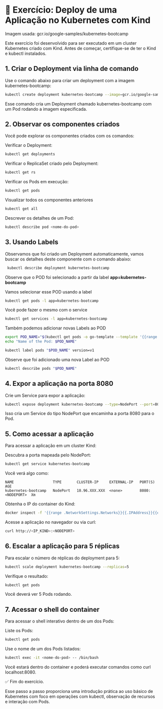 # 🧪 Exercício: Deploy de uma Aplicação no Kubernetes com Kind
Imagem usada: gcr.io/google-samples/kubernetes-bootcamp

Este exercício foi desenvolvido para ser executado em um cluster Kubernetes criado com Kind. Antes de começar, certifique-se de ter o Kind e kubectl instalados.

## 1️. Criar o Deployment via linha de comando
Use o comando abaixo para criar um deployment com a imagem kubernetes-bootcamp:

```bash
kubectl create deployment kubernetes-bootcamp --image=gcr.io/google-samples/kubernetes-bootcamp:v1
```
Esse comando cria um Deployment chamado kubernetes-bootcamp com um Pod rodando a imagem especificada.

## 2️. Observar os componentes criados
Você pode explorar os componentes criados com os comandos:

Verificar o Deployment:

```bash
kubectl get deployments
```
Verificar o ReplicaSet criado pelo Deployment:

```bash
kubectl get rs
```
Verificar os Pods em execução:

```bash
kubectl get pods
```
Visualizar todos os componentes anteriores
```bash
kubectl get all
```

Descrever os detalhes de um Pod:

```bash
kubectl describe pod <nome-do-pod>
```
## 3. Usando Labels

Observamos que foi criado um Deployment automaticamente, vamos buscar os detalhes deste componente com o comando abaixo:
```bash
 kubectl describe deployment kubernetes-bootcamp 
```
Observe que o POD foi selecionado a partir da label **app=kubernetes-bootcamp**

Vamos selecionar esse POD usando a label

```bash
kubectl get pods -l app=kubernetes-bootcamp
```
Você pode fazer o mesmo com o service
```bash
kubectl get services -l app=kubernetes-bootcamp
```
Também podemos adicionar novas Labels ao POD 
```bash
export POD_NAME="$(kubectl get pods -o go-template --template '{{range .items}}{{.metadata.name}}{{"\n"}}{{end}}')"
echo "Name of the Pod: $POD_NAME"
```
```bash
kubectl label pods "$POD_NAME" version=v1
```
Observe que foi adicionado uma nova Label ao POD
```bash
kubectl describe pods "$POD_NAME"
```

## 4. Expor a aplicação na porta 8080
Crie um Service para expor a aplicação:

```bash
kubectl expose deployment kubernetes-bootcamp --type=NodePort --port=8080 --target-port=8080
```
Isso cria um Service do tipo NodePort que encaminha a porta 8080 para o Pod.

## 5. Como acessar a aplicação
Para acessar a aplicação em um cluster Kind:

Descubra a porta mapeada pelo NodePort:

```bash
kubectl get service kubernetes-bootcamp
```
Você verá algo como:

```pgsql
NAME                  TYPE       CLUSTER-IP     EXTERNAL-IP   PORT(S)          AGE
kubernetes-bootcamp   NodePort   10.96.XXX.XXX  <none>        8080:<NODEPORT>  Xm
```
Obtenha o IP do container do Kind:

```bash
docker inspect -f '{{range .NetworkSettings.Networks}}{{.IPAddress}}{{end}}' kind-control-plane
```
Acesse a aplicação no navegador ou via curl:

```bash
curl http://<IP_KIND>:<NODEPORT>
```
## 6. Escalar a aplicação para 5 réplicas
Para escalar o número de réplicas do deployment para 5:

```bash
kubectl scale deployment kubernetes-bootcamp --replicas=5
```
Verifique o resultado:

```bash
kubectl get pods
```
Você deverá ver 5 Pods rodando.

## 7. Acessar o shell do container
Para acessar o shell interativo dentro de um dos Pods:

Liste os Pods:

```bash
kubectl get pods
```
Use o nome de um dos Pods listados:

```bash
kubectl exec -it <nome-do-pod> -- /bin/bash
```
Você estará dentro do container e poderá executar comandos como curl localhost:8080.

✅ Fim do exercício.

Esse passo a passo proporciona uma introdução prática ao uso básico de Kubernetes com foco em operações com kubectl, observação de recursos e interação com Pods.